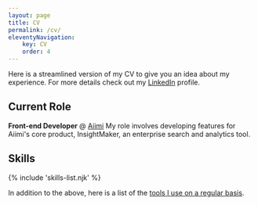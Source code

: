 ```yaml
---
layout: page
title: CV
permalink: /cv/
eleventyNavigation:
    key: CV
    order: 4
---
```


Here is a streamlined version of my CV to give you an idea about my experience. For more details check out my [LinkedIn](http://www.linkedin.com/in/ajaykarwal) profile.

## Current Role

**Front-end Developer** @ [Aiimi](http://aiimi.com)
My role involves developing features for Aiimi's core product, InsightMaker, an enterprise search and analytics tool.

## Skills

{% include 'skills-list.njk' %}

In addition to the above, here is a list of the [tools I use on a regular basis](/uses/).
